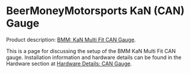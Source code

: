 # BeerMoneyMotorsports KaN (CAN) Gauge

Product description: [BMM: KaN Multi Fit CAN Gauge](https://www.beermoneymotorsports.com/products/kan-gauge-for-rusefi).

This is a page for discussing the setup of the BMM KaN Multi Fit CAN gauge.  Installation information and hardware details can be found in the Hardware section at [Hardware Details: CAN Gauge](/09-Hardware/Hardware-Details/CAN-Gauge.md).
